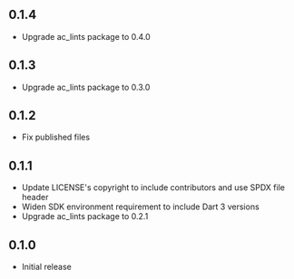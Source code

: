 ## 0.1.4

- Upgrade ac_lints package to 0.4.0

## 0.1.3

- Upgrade ac_lints package to 0.3.0

## 0.1.2

- Fix published files

## 0.1.1

- Update LICENSE's copyright to include contributors and use SPDX file header
- Widen SDK environment requirement to include Dart 3 versions
- Upgrade ac_lints package to 0.2.1

## 0.1.0

- Initial release
